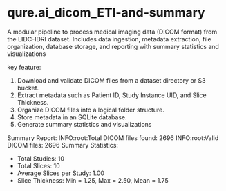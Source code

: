 # qure.ai_dicom_ETl-and-summary
A modular pipeline to process medical imaging data (DICOM format) from the LIDC-IDRI dataset. Includes data ingestion, metadata extraction, file organization, database storage, and reporting with summary statistics and visualizations

key feature:

1. Download and validate DICOM files from a dataset directory or S3 bucket.
2. Extract metadata such as Patient ID, Study Instance UID, and Slice Thickness.
3. Organize DICOM files into a logical folder structure.
4. Store metadata in an SQLite database.
5. Generate summary statistics and visualizations

Summary Report:
INFO:root:Total DICOM files found: 2696
INFO:root:Valid DICOM files: 2696
Summary Statistics:
- Total Studies: 10
- Total Slices: 10
- Average Slices per Study: 1.00
- Slice Thickness: Min = 1.25, Max = 2.50, Mean = 1.75


